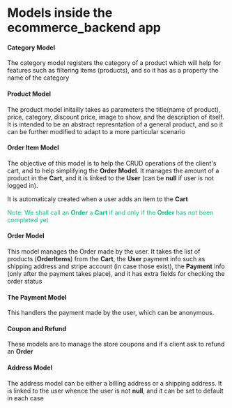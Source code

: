 # Models inside the ecommerce_backend app

#### Category Model

The category model registers the category of a product which will help for features such as filtering items (products), and so it has as a property the name of the category


#### Product Model

The product model initailly takes as parameters the title(name of product), price, category, discount price, image to show, and the description of itself. It is intended to be an abstract represntation of a general product, and so it can be further modified to adapt to a more particular scenario

#### Order Item Model

The objective of this model is to help the CRUD operations of the client's cart, and to help simplifying the __Order Model__. It manages the amount of a product in the __Cart__, and it is linked to the __User__ (can be **null** if user is not logged in).

It is automaticaly created when a user adds an item to the __Cart__



<span style="color: #03C588">Note: We shall call an __Order__ a __Cart__ if and only if the __Order__ has not been completed yet</span>

#### Order Model

This model manages the Order made by the user. It takes the list of products (__OrderItems__) from the __Cart__, the __User__ payment info such as shipping address and stripe account (in case those exist), the __Payment__ info (only after the payment takes place), and it has extra fields for checking the order status


#### The Payment Model

This handlers the payment made by the user, which can be anonymous.

#### Coupon and Refund

These models are to manage the store coupons and if a client ask to refund an __Order__

#### Address Model

The address model can be either a billing address or a shipping address. It is linked to the user whence the user is not **null**, and it can be set to default in each case
